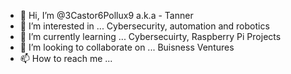 - 👋 Hi, I’m @3Castor6Pollux9 a.k.a - Tanner
- 👀 I’m interested in ... Cybersecurity, automation and robotics 
- 🌱 I’m currently learning ... Cybersecuirty, Raspberry Pi Projects 
- 💞️ I’m looking to collaborate on ... Buisness Ventures
- 📫 How to reach me ...

<!---
3Castor6Pollux9/3Castor6Pollux9 is a ✨ special ✨ repository because its `README.md` (this file) appears on your GitHub profile.
You can click the Preview link to take a look at your changes.
--->

